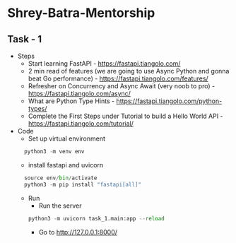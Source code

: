 # Shrey-Batra-Mentorship

## Task - 1
- Steps
  - Start learning FastAPI - https://fastapi.tiangolo.com/
  - 2 min read of features (we are going to use Async Python and gonna beat Go performance) - https://fastapi.tiangolo.com/features/
  - Refresher on Concurrency and Async Await (very noob to pro) - https://fastapi.tiangolo.com/async/
  - What are Python Type Hints - https://fastapi.tiangolo.com/python-types/
  - Complete the First Steps under Tutorial to build a Hello World API - https://fastapi.tiangolo.com/tutorial/
- Code
  - Set up virtual environment
  ```python
    python3 -m venv env
  ```
  - install fastapi and uvicorn
  ```python
    source env/bin/activate
    python3 -m pip install "fastapi[all]"
  ```
  - Run
    - Run the server
    ```python
    python3 -m uvicorn task_1.main:app --reload
    ```
    - Go to http://127.0.0.1:8000/




